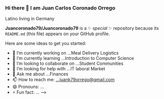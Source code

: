 ### Hi there 👋 I am Juan Carlos Coronado Orrego
Latino living in Germany 

**Juancoronado79/Juancoronado79** is a ✨ _special_ ✨ repository because its `README.md` (this file) appears on your GitHub profile.

Here are some ideas to get you started:

- 🔭 I’m currently working on ...Meal Delivery Logistics
- 🌱 I’m currently learning ...Introduction to Computer Science
- 👯 I’m looking to collaborate on ...Student Communities
- 🤔 I’m looking for help with ...IT laboral Market
- 💬 Ask me about ...Finances
- 📫 How to reach me: ...juank79orrego@gmail.com
- 😄 Pronouns: ...
- ⚡ Fun fact: ...
-->
